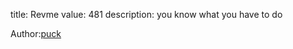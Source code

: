 title: Revme
value: 481
description: you know what you have to do

Author:<a href="https://twitter.com/jere_pr3">puck</a></strong>
